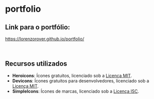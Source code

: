 # portfolio

## Link para o portfólio:
https://lorenzorover.github.io/portfolio/

<br>

## Recursos utilizados

- **Heroicons**: Ícones gratuitos, licenciado sob a [Licença MIT](https://github.com/tailwindlabs/heroicons/blob/master/LICENSE).
- **Devicons**: Ícones gratuitos para desenvolvedores, licenciado sob a [Licença MIT](https://github.com/devicons/devicon/blob/master/LICENSE).
- **SimpleIcons**: Ícones de marcas, licenciado sob a [Licença ISC](https://github.com/simple-icons/simple-icons/blob/master/LICENSE).

